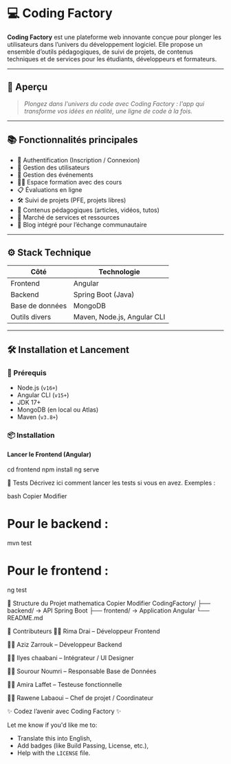 # 💻 Coding Factory

**Coding Factory** est une plateforme web innovante conçue pour plonger les utilisateurs dans l’univers du développement logiciel. Elle propose un ensemble d’outils pédagogiques, de suivi de projets, de contenus techniques et de services pour les étudiants, développeurs et formateurs.

---

## 🌟 Aperçu

> *Plongez dans l'univers du code avec Coding Factory : l'app qui transforme vos idées en réalité, une ligne de code à la fois.*


---

## 📚 Fonctionnalités principales

- 🔐 Authentification (Inscription / Connexion)
- 👤 Gestion des utilisateurs
- 📅 Gestion des événements
- 🧑‍🏫 Espace formation avec des cours
- 📋 Évaluations en ligne
- 🛠️ Suivi de projets (PFE, projets libres)
- 📰 Contenus pédagogiques (articles, vidéos, tutos)
- 🛒 Marché de services et ressources
- 🧵 Blog intégré pour l’échange communautaire

---

## ⚙️ Stack Technique

| Côté       | Technologie        |
|------------|--------------------|
| Frontend   | Angular             |
| Backend    | Spring Boot (Java)  |
| Base de données | MongoDB        |
| Outils divers | Maven, Node.js, Angular CLI |

---

## 🛠️ Installation et Lancement

### 🔧 Prérequis

- Node.js (`v16+`)
- Angular CLI (`v15+`)
- JDK 17+
- MongoDB (en local ou Atlas)
- Maven (`v3.8+`)

### 📦 Installation

#### Lancer le **Frontend** (Angular)


cd frontend
npm install
ng serve


🧪 Tests
Décrivez ici comment lancer les tests si vous en avez.
Exemples :

bash
Copier
Modifier
# Pour le backend :
mvn test

# Pour le frontend :
ng test

📁 Structure du Projet
mathematica
Copier
Modifier
CodingFactory/
├── backend/          → API Spring Boot
├── frontend/         → Application Angular
└── README.md

👥 Contributeurs
🧑‍💻 Rima Drai – Développeur Frontend <!-- Remplacez par votre nom -->

🧑‍💻 Aziz Zarrouk – Développeur Backend

🧑‍💻 Ilyes chaabani – Intégrateur / UI Designer

🧑‍💻 Sourour Noumri – Responsable Base de Données

🧑‍💻 Amira Laffet – Testeuse fonctionnelle

🧑‍💻 Rawene Labaoui – Chef de projet / Coordinateur



✨ Codez l’avenir avec Coding Factory ✨


Let me know if you'd like me to:
- Translate this into English,
- Add badges (like Build Passing, License, etc.),
- Help with the `LICENSE` file.
